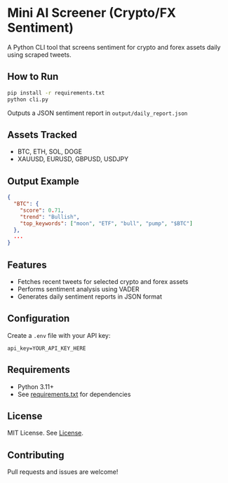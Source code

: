 # Mini AI Screener (Crypto/FX Sentiment)

A Python CLI tool that screens sentiment for crypto and forex assets daily using scraped tweets.

## How to Run

```bash
pip install -r requirements.txt
python cli.py
```

Outputs a JSON sentiment report in `output/daily_report.json`

## Assets Tracked
- BTC, ETH, SOL, DOGE
- XAUUSD, EURUSD, GBPUSD, USDJPY

## Output Example
```json
{
  "BTC": {
    "score": 0.71,
    "trend": "Bullish",
    "top_keywords": ["moon", "ETF", "bull", "pump", "$BTC"]
  },
  ...
}
```

## Features
- Fetches recent tweets for selected crypto and forex assets
- Performs sentiment analysis using VADER
- Generates daily sentiment reports in JSON format

## Configuration
Create a `.env` file with your API key:
```
api_key=YOUR_API_KEY_HERE
```

## Requirements
- Python 3.11+
- See [requirements.txt](requirements.txt) for dependencies

## License
MIT License. See [License](License).

## Contributing
Pull requests and issues are welcome!